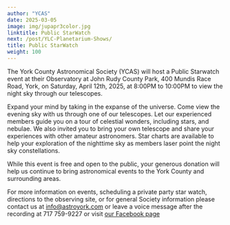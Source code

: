 ```yaml
---
author: "YCAS"
date: 2025-03-05
image: img/jupapr3color.jpg
linktitle: Public StarWatch
next: /post/YLC-Planetarium-Shows/
title: Public StarWatch
weight: 100
---
```


The York County Astronomical Society (YCAS) will host a Public Starwatch event at their Observatory at John Rudy County Park, 400 Mundis Race Road, York, on Saturday, April 12th, 2025, at 8:00PM to 10:00PM to view the night sky through our telescopes.

Expand your mind by taking in the expanse of the universe. Come view the evening sky with us through one of our telescopes. Let our experienced members guide you on a tour of celestial wonders, including stars, and nebulae. We also invited you to bring your own telescope and share your experiences with other amateur astronomers. Star charts are available to help your exploration of the nighttime sky as members laser point the night sky constellations. 

While this event is free and open to the public, your generous donation will help us continue to bring astronomical events to the York County and surrounding areas.

For more information on events, scheduling a private party star watch, directions to the observing site, or for general Society information please contact us at <a href="mailto:info@astroyork.com"><font color="#FFCC66">info@astroyork.com</font></a> or leave a voice message after the recording at 717 759-9227 or visit [our Facebook page](https://www.facebook.com/astroyork)